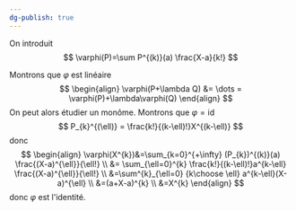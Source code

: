 ```yaml
---
dg-publish: true
---
```


On introduit
$$
\varphi(P)=\sum P^{(k)}(a) \frac{X-a}{k!}
$$

Montrons que $\varphi$ est linéaire
$$
\begin{align}
\varphi(P+\lambda Q) &= \dots = \varphi(P)+\lambda\varphi(Q)
\end{align}
$$
On peut alors étudier un monôme.
Montrons que $\varphi=\text{id}$
$$
P_{k}^{(\ell)} = \frac{k!}{(k-\ell)!}X^{(k-\ell)} 
$$
donc
$$
\begin{align}
\varphi(X^{k})&=\sum_{k=0}^{+\infty} (P_{k})^{(k)}(a) \frac{(X-a)^{\ell}}{\ell!} \\
&= \sum_{\ell=0}^{k} \frac{k!}{(k-\ell)!}a^{k-\ell} \frac{(X-a)^{\ell}}{\ell!} \\
&=\sum^{k}_{\ell=0} {k\choose \ell} a^{k-\ell}(X-a)^{\ell} \\
&=(a+X-a)^{k} \\
&=X^{k}
\end{align}
$$
donc $\varphi$ est l'identité.
